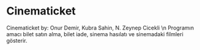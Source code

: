# Cinematicket
Cinematicket by:
Onur Demir, 
Kubra Sahin, 
N. Zeynep Cicekli \n
Programın amacı bilet satın alma, bilet iade, sinema hasılatı ve sinemadaki filmleri gösterir.